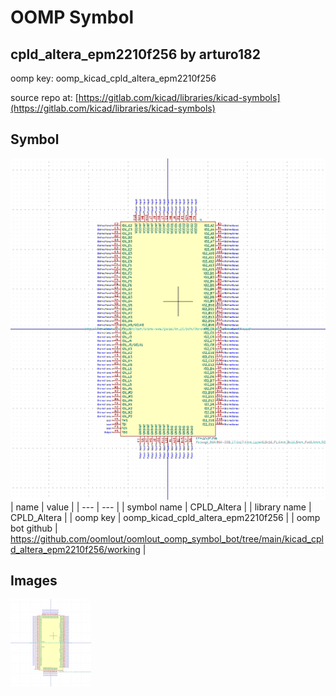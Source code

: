 # OOMP Symbol  
## cpld_altera_epm2210f256  by arturo182  
  
oomp key: oomp_kicad_cpld_altera_epm2210f256  
  
source repo at: [https://gitlab.com/kicad/libraries/kicad-symbols](https://gitlab.com/kicad/libraries/kicad-symbols)  
## Symbol  
  
[![working.png](working_600.png)](working.png)  
| name | value | 
| --- | --- | 
| symbol name | CPLD_Altera | 
| library name | CPLD_Altera | 
| oomp key | oomp_kicad_cpld_altera_epm2210f256 | 
| oomp bot github | https://github.com/oomlout/oomlout_oomp_symbol_bot/tree/main/kicad_cpld_altera_epm2210f256/working | 
## Images  
  
[![working.png](working_140.png)](working.png)  
